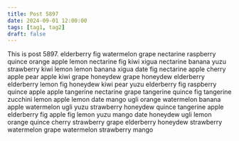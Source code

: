 ```yaml
---
title: Post 5897
date: 2024-09-01 12:00:00
tags: [tag1, tag2]
draft: false
---
```

This is post 5897.
elderberry
fig
watermelon
grape
nectarine
raspberry
quince
orange
apple
lemon
nectarine
fig
kiwi
xigua
nectarine
banana
yuzu
strawberry
kiwi
lemon
lemon
banana
xigua
date
fig
nectarine
apple
cherry
apple
pear
apple
kiwi
grape
honeydew
grape
honeydew
elderberry
elderberry
lemon
fig
honeydew
kiwi
pear
yuzu
elderberry
fig
raspberry
quince
apple
apple
tangerine
nectarine
grape
tangerine
quince
fig
tangerine
zucchini
lemon
apple
lemon
date
mango
ugli
orange
watermelon
banana
apple
watermelon
ugli
yuzu
strawberry
honeydew
quince
tangerine
apple
elderberry
fig
apple
fig
lemon
yuzu
mango
date
honeydew
ugli
lemon
orange
quince
cherry
strawberry
grape
elderberry
honeydew
strawberry
watermelon
grape
watermelon
strawberry
mango
